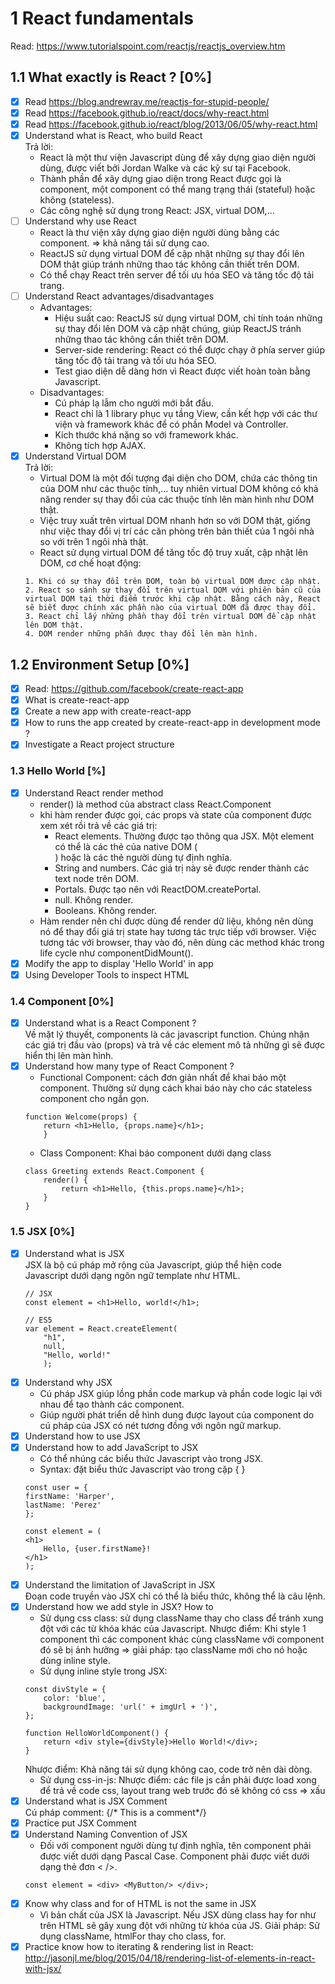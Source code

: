 # 1 React fundamentals
 Read: https://www.tutorialspoint.com/reactjs/reactjs_overview.htm
## 1.1 What exactly is React ? [0%]
* [X] Read https://blog.andrewray.me/reactjs-for-stupid-people/
* [X] Read https://facebook.github.io/react/docs/why-react.html
* [X] Read https://facebook.github.io/react/blog/2013/06/05/why-react.html
* [X] Understand what is React, who build React<br>
    Trả lời:
    * React là một thư viện Javascript dùng để xây dựng giao diện người dùng, được viết bởi Jordan Walke và các kỹ sư tại Facebook.
    * Thành phần để xây dựng giao diện trong React được gọi là component, một component có thể mang trạng thái (stateful) hoặc không (stateless).
    * Các công nghệ sử dụng trong React: JSX, virtual DOM,...
* [ ] Understand why use React<br>
    * React là thư viện xây dựng giao diện người dùng bằng các component. => khả năng tái sử dụng cao.
    * ReactJS sử dụng virtual DOM để cập nhật những sự thay đổi lên DOM thật giúp tránh những thao tác không cần thiết trên DOM.
    * Có thể chạy React trên server để tối ưu hóa SEO và tăng tốc độ tải trang. 
* [ ] Understand React advantages/disadvantages
    * Advantages:
        * Hiệu suất cao: ReactJS sử dụng virtual DOM, chỉ tính toán những sự thay đổi lên DOM và cập nhật chúng, giúp ReactJS tránh những thao tác không cần thiết trên DOM.
        * Server-side rendering: React có thể được chạy ở phía server giúp tăng tốc độ tải trang và tối ưu hóa SEO.
        * Test giao diện dễ dàng hơn vì React được viết hoàn toàn bằng Javascript.
    * Disadvantages:
        * Cú pháp lạ lẫm cho người mới bắt đầu.
        * React chỉ là 1 library phục vụ tầng View, cần kết hợp với các thư viện và framework khác để có phần Model và Controller.
        * Kích thước khá nặng so với framework khác.
        * Không tích hợp AJAX. 
* [X] Understand Virtual DOM<br>
    Trả lời: 
    * Virtual DOM là một đối tượng đại diện cho DOM, chứa các thông tin của DOM như các thuộc tính,... tuy nhiên virtual DOM không có khả năng render sự thay đổi của các thuộc tính lên màn hình như DOM thật.
    * Việc truy xuất trên virtual DOM nhanh hơn so với DOM thật, giống như việc thay đổi vị trí các căn phòng trên bản thiết của 1 ngôi nhà so với trên 1 ngôi nhà thật.
    * React sử dụng virtual DOM để tăng tốc độ truy xuất, cập nhật lên DOM, cơ chế hoạt động:
    ```
    1. Khi có sự thay đổi trên DOM, toàn bộ virtual DOM được cập nhật.
    2. React so sánh sự thay đổi trên virtual DOM với phiên bản cũ của virtual DOM tại thời điểm trước khi cập nhật. Bằng cách này, React sẽ biết được chính xác phần nào của virtual DOM đã được thay đổi.
    3. React chỉ lấy những phần thay đổi trên virtual DOM để cập nhật lên DOM thật.
    4. DOM render những phần được thay đổi lên màn hình.
    ```
## 1.2 Environment Setup [0%]
* [X] Read: https://github.com/facebook/create-react-app
* [X] What is create-react-app
* [X] Create a new app with create-react-app
* [X] How to runs the app created by create-react-app in development mode ?
* [X] Investigate a React project structure
### 1.3 Hello World [%]
* [X] Understand React render method<br>
    * render() là method của abstract class React.Component
    * khi hàm render được gọi, các props và state của component được xem xét rồi trả về các giá trị:
        * React elements. Thường được tạo thông qua JSX. Một element có thể là các thẻ của native DOM (<div />) hoặc là các thẻ người dùng tự định nghĩa.
        * String and numbers. Các giá trị này sẽ được render thành các text node trên DOM.
        * Portals. Được tạo nên với ReactDOM.createPortal.
        * null. Không render.
        * Booleans. Không render.
    * Hàm render nên chỉ được dùng để render dữ liệu, không nên dùng nó để thay đổi giá trị state hay tương tác trực tiếp với browser. Việc tương tác với browser, thay vào đó, nên dùng các method khác trong life cycle như componentDidMount().
* [X] Modify the app to display 'Hello World' in app
* [X] Using Developer Tools to inspect HTML
### 1.4 Component [0%]
* [X] Understand what is a React Component ?<br>
Về mặt lý thuyết, components là các javascript function. Chúng nhận các giá trị đầu vào (props) và trả về các element mô tả những gì sẽ được hiển thị lên màn hình.
* [X] Understand how many type of React Component ?<br> 
    * Functional Component: cách đơn giản nhất để khai báo một component. Thường sử dụng cách khai báo này cho các stateless component cho ngắn gọn.
    ```
    function Welcome(props) {
        return <h1>Hello, {props.name}</h1>;
        }
    ```
    * Class Component: Khai báo component dưới dạng class
    ```
    class Greeting extends React.Component {
        render() {
            return <h1>Hello, {this.props.name}</h1>;
        }
    }
    ```
### 1.5 JSX [0%]
* [X] Understand what is JSX<br>
    JSX là bộ cú pháp mở rộng của Javascript, giúp thể hiện code Javascript dưới dạng ngôn ngữ template như HTML.
    ```
    // JSX
    const element = <h1>Hello, world!</h1>;

    // ES5
    var element = React.createElement(
        "h1",
        null,
        "Hello, world!"
        );
    ```
* [X] Understand why JSX<br>
    * Cú pháp JSX giúp lồng phần code markup và phần code logic lại với nhau để tạo thành các component.
    * Giúp người phát triển dễ hình dung được layout của component do cú pháp của JSX có nét tương đồng với ngôn ngữ markup.
* [X] Understand how to use JSX
* [X] Understand how to add JavaScript to JSX
    * Có thể nhúng các biểu thức Javascript vào trong JSX.<br>
    * Syntax: đặt biểu thức Javascript vào trong cặp { }
    ```
    const user = {
    firstName: 'Harper',
    lastName: 'Perez'
    };

    const element = (
    <h1>
        Hello, {user.firstName}! 
    </h1>
    );
    ```
* [X] Understand the limitation of JavaScript in JSX<br>
    Đoạn code truyền vào JSX chỉ có thể là biểu thức, không thể là câu lệnh.
* [X] Understand how we add style in JSX? How to
    * Sử dụng css class: sử dụng className thay cho class để tránh xung đột với các từ khóa khác của Javascript. Nhược điểm: Khi style 1 component thì các component khác cùng className với component đó sẽ bị ảnh hưởng => giải pháp: tạo className mới cho nó hoặc dùng inline style.
    * Sử dụng inline style trong JSX:
    ```
    const divStyle = {
        color: 'blue',
        backgroundImage: 'url(' + imgUrl + ')',
    };

    function HelloWorldComponent() {
        return <div style={divStyle}>Hello World!</div>;
    }
    ```
    Nhược điểm: Khả năng tái sử dụng không cao, code trở nên dài dòng.
    * Sử dụng css-in-js: Nhược điểm: các file js cần phải được load xong để trả về code css, layout trang web trước đó sẽ không có css => xấu
* [X] Understand what is JSX Comment<br>
    Cú pháp comment: {/* This is a comment*/}
* [X] Practice put JSX Comment
* [X] Understand Naming Convention of JSX
    * Đối với component người dùng tự định nghĩa, tên component phải được viết dưới dạng Pascal Case. Component phải được viết dưới dạng thẻ đơn < />.
    ```
    const element = <div> <MyButton/> </div>;
    ```
* [X] Know why class and for of HTML is not the same in JSX
    * Vì bản chất của JSX là Javascript. Nếu JSX dùng class hay for như trên HTML sẽ gây xung đột với những từ khóa của JS. Giải pháp: Sử dụng className, htmlFor thay cho class, for.
* [X] Practice know how to iterating & rendering list in React: http://jasonjl.me/blog/2015/04/18/rendering-list-of-elements-in-react-with-jsx/